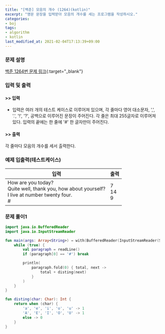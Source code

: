 ```yaml
---
title: "[백준] 모음의 개수 (1264)(kotlin)"
excerpt: "영문 문장을 입력받아 모음의 개수를 세는 프로그램을 작성하시오."
categories:
- boj
tags:
- algorithm
- kotlin
last_modified_at: 2021-02-04T17:13:39+09:00
---
```



### 문제 설명
[백준 1264번 문제 링크](https://www.acmicpc.net/problem/1264#description){:target="_blank"}




### 입력 및 출력
#### >> 입력
* 입력은 여러 개의 테스트 케이스로 이루어져 있으며, 각 줄마다 영어 대소문자, ',', '.', '!', '?', 공백으로 이루어진 문장이 주어진다. 각 줄은 최대 255글자로 이루어져 있다.
입력의 끝에는 한 줄에 '#' 한 글자만이 주어진다.



#### >> 출력
각 줄마다 모음의 개수를 세서 출력한다.





### 예제 입출력(테스트케이스)


|입력|출력|
|-----|------|
|How are you today?<br>Quite well, thank you, how about yourself?<br>I live at number twenty four.<br>#|7<br>14<br>9|




### 문제 풀이1
```kotlin
import java.io.BufferedReader
import java.io.InputStreamReader

fun main(args: Array<String>) = with(BufferedReader(InputStreamReader(System.`in`))) {
    while (true) {
        val paragraph = readLine()
        if (paragraph[0] == '#') break

        println(
            paragraph.fold(0) { total, next ->
                total + disting(next)
            }
        )
    }
}

fun disting(char: Char): Int {
    return when (char) {
        'a', 'e', 'i', 'o', 'u' -> 1
        'A', 'E', 'I', 'O', 'U' -> 1
        else -> 0
    }
}
```